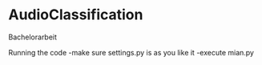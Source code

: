 # AudioClassification
Bachelorarbeit

Running the code
-make sure settings.py is as you like it
-execute mian.py
